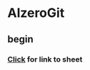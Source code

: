 # AlzeroGit
## begin
### [Click](https://github.com/adam-p/markdown-here/wiki/Markdown-Cheatsheet) for link to sheet
